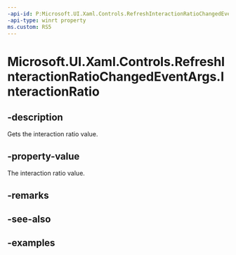 ```yaml
---
-api-id: P:Microsoft.UI.Xaml.Controls.RefreshInteractionRatioChangedEventArgs.InteractionRatio
-api-type: winrt property
ms.custom: RS5
---
```

<!-- Property syntax.
public double InteractionRatio { get; }
-->

# Microsoft.UI.Xaml.Controls.RefreshInteractionRatioChangedEventArgs.InteractionRatio


## -description

Gets the interaction ratio value.


## -property-value

The interaction ratio value.


## -remarks


## -see-also


## -examples


